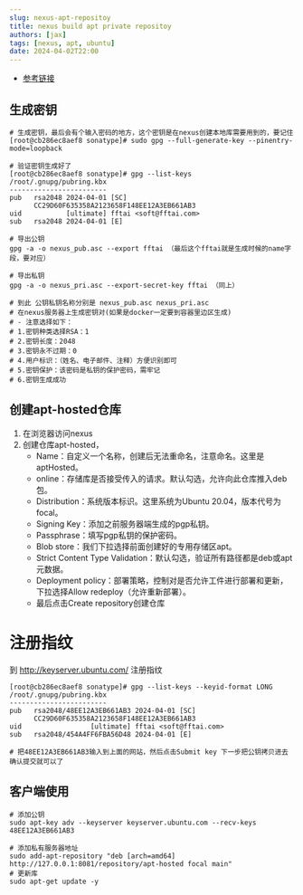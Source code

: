 ```yaml
---
slug: nexus-apt-repositoy
title: nexus build apt private repositoy
authors: [jax]
tags: [nexus, apt, ubuntu]
date: 2024-04-02T22:00
---
```



- [参考链接](https://blog.csdn.net/qq_44214446/article/details/128272077) 

## 生成密钥

```shell title='在nexus所在机器生成密钥'
# 生成密钥，最后会有个输入密码的地方，这个密钥是在nexus创建本地库需要用到的，要记住
[root@cb286ec8aef8 sonatype]# sudo gpg --full-generate-key --pinentry-mode=loopback

# 验证密钥生成好了
[root@cb286ec8aef8 sonatype]# gpg --list-keys
/root/.gnupg/pubring.kbx
------------------------
pub   rsa2048 2024-04-01 [SC]
      CC29D60F635358A2123658F148EE12A3EB661AB3
uid           [ultimate] fftai <soft@fftai.com>
sub   rsa2048 2024-04-01 [E]

# 导出公钥
gpg -a -o nexus_pub.asc --export fftai （最后这个fftai就是生成时候的name字段，要对应）

# 导出私钥
gpg -a -o nexus_pri.asc --export-secret-key fftai （同上）

# 到此 公钥私钥名称分别是 nexus_pub.asc nexus_pri.asc
# 在nexus服务器上生成密钥对(如果是docker一定要到容器里边区生成)
# - 注意选择如下：
# 1.密钥种类选择RSA：1
# 2.密钥长度：2048
# 3.密钥永不过期：0
# 4.用户标识：（姓名、电子邮件、注释）方便识别即可
# 5.密钥保护：该密码是私钥的保护密码，需牢记
# 6.密钥生成成功
```

## 创建apt-hosted仓库

1. 在浏览器访问nexus
2. 创建仓库apt-hosted，
   - Name：自定义一个名称，创建后无法重命名，注意命名。这里是aptHosted。
   - online：存储库是否接受传入的请求。默认勾选，允许向此仓库推入deb包。
   - Distribution：系统版本标识。这里系统为Ubuntu 20.04，版本代号为focal。
   - Signing Key：添加之前服务器端生成的pgp私钥。
   - Passphrase：填写pgp私钥的保护密码。
   - Blob store：我们下拉选择前面创建好的专用存储区apt。
   - Strict Content Type Validation：默认勾选，验证所有路径都是deb或apt元数据。
   - Deployment policy：部署策略，控制对是否允许工件进行部署和更新，下拉选择Allow redeploy（允许重新部署）。
   - 最后点击Create repository创建仓库

# 注册指纹

到 http://keyserver.ubuntu.com/ 注册指纹
```shell title='在nexus所在机器执行'
[root@cb286ec8aef8 sonatype]# gpg --list-keys --keyid-format LONG
/root/.gnupg/pubring.kbx
------------------------
pub   rsa2048/48EE12A3EB661AB3 2024-04-01 [SC]
      CC29D60F635358A2123658F148EE12A3EB661AB3
uid                 [ultimate] fftai <soft@fftai.com>
sub   rsa2048/454A4FF6FBA56D48 2024-04-01 [E]

# 把48EE12A3EB661AB3输入到上面的网站，然后点击Submit key 下一步把公钥拷贝进去确认提交就可以了
```

## 客户端使用
```shell title='客户端机器使用'
# 添加公钥
sudo apt-key adv --keyserver keyserver.ubuntu.com --recv-keys 48EE12A3EB661AB3

# 添加私有服务器地址
sudo add-apt-repository "deb [arch=amd64] http://127.0.0.1:8081/repository/apt-hosted focal main"
# 更新库
sudo apt-get update -y
```